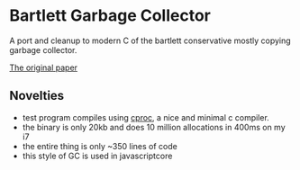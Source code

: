 # Bartlett Garbage Collector

A port and cleanup to modern C of the bartlett conservative mostly copying
garbage collector.

[The original paper](http://www.hpl.hp.com/techreports/Compaq-DEC/WRL-88-2.pdf)

## Novelties
* test program compiles using [cproc](https://github.com/michaelforney/cproc), a nice and minimal c compiler.
* the binary is only 20kb and does 10 million allocations in 400ms on my i7
* the entire thing is only ~350 lines of code
* this style of GC is used in javascriptcore